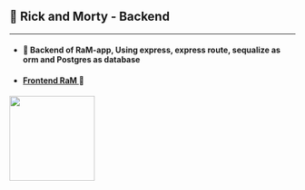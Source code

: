 ## :star2: Rick and Morty - Backend
 ______________________________________________________________________________________________________________________________________

- #### :pushpin: Backend of RaM-app, Using express, express route, sequalize as orm and Postgres as database

- #### [ Frontend RaM ](https://github.com/matias-d/RaM-app) :page_facing_up:

<img src='https://www.freepnglogos.com/uploads/rick-and-morty-png/rick-and-morty-rick-face-kushmastafresh-deviantart-19.png' width='150'/>
